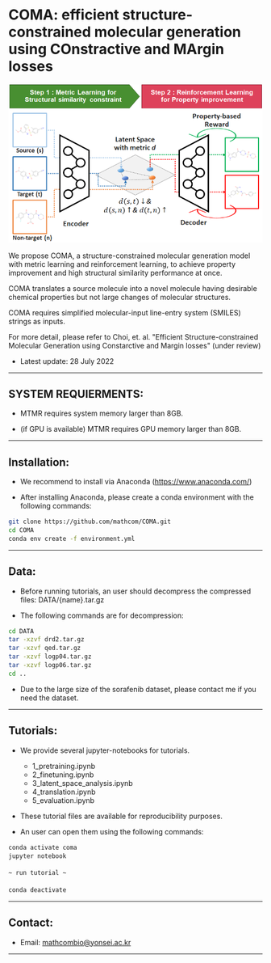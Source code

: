 # COMA: efficient structure-constrained molecular generation using COnstractive and MArgin losses

<img src="figs/overview_of_COMA.png" alt="thumbnail" width="600px" />

We propose COMA, a structure-constrained molecular generation model with metric learning and reinforcement learning, to achieve property improvement and high structural similarity performance at once.

COMA translates a source molecule into a novel molecule having desirable chemical properties but not large changes of molecular structures.

COMA requires simplified molecular-input line-entry system (SMILES) strings as inputs.

For more detail, please refer to Choi, et. al. "Efficient Structure-constrained Molecular Generation using Constarctive and Margin losses" (under review)


* Latest update: 28 July 2022

--------------------------------------------------------------------------------------------
## SYSTEM REQUIERMENTS: 

- MTMR requires system memory larger than 8GB.

- (if GPU is available) MTMR requires GPU memory larger than 8GB.


--------------------------------------------------------------------------------------------
## Installation:

- We recommend to install via Anaconda (https://www.anaconda.com/)

- After installing Anaconda, please create a conda environment with the following commands:

```bash
git clone https://github.com/mathcom/COMA.git
cd COMA
conda env create -f environment.yml
```


--------------------------------------------------------------------------------------------
## Data:

- Before running tutorials, an user should decompress the compressed files: DATA/{name}.tar.gz

- The following commands are for decompression:

```bash
cd DATA
tar -xzvf drd2.tar.gz
tar -xzvf qed.tar.gz
tar -xzvf logp04.tar.gz
tar -xzvf logp06.tar.gz
cd ..
```

- Due to the large size of the sorafenib dataset, please contact me if you need the dataset.
  

--------------------------------------------------------------------------------------------
## Tutorials:

- We provide several jupyter-notebooks for tutorials.
  - 1_pretraining.ipynb
  - 2_finetuning.ipynb
  - 3_latent_space_analysis.ipynb
  - 4_translation.ipynb
  - 5_evaluation.ipynb

- These tutorial files are available for reproducibility purposes.

- An user can open them using the following commands:

```bash
conda activate coma
jupyter notebook

~ run tutorial ~

conda deactivate
```


--------------------------------------------------------------------------------------------
## Contact:

- Email: mathcombio@yonsei.ac.kr


--------------------------------------------------------------------------------------------
